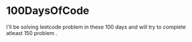 # 100DaysOfCode
I'll be solving leetcode problem in these 100 days and will try to complete atleast 150 problem .
